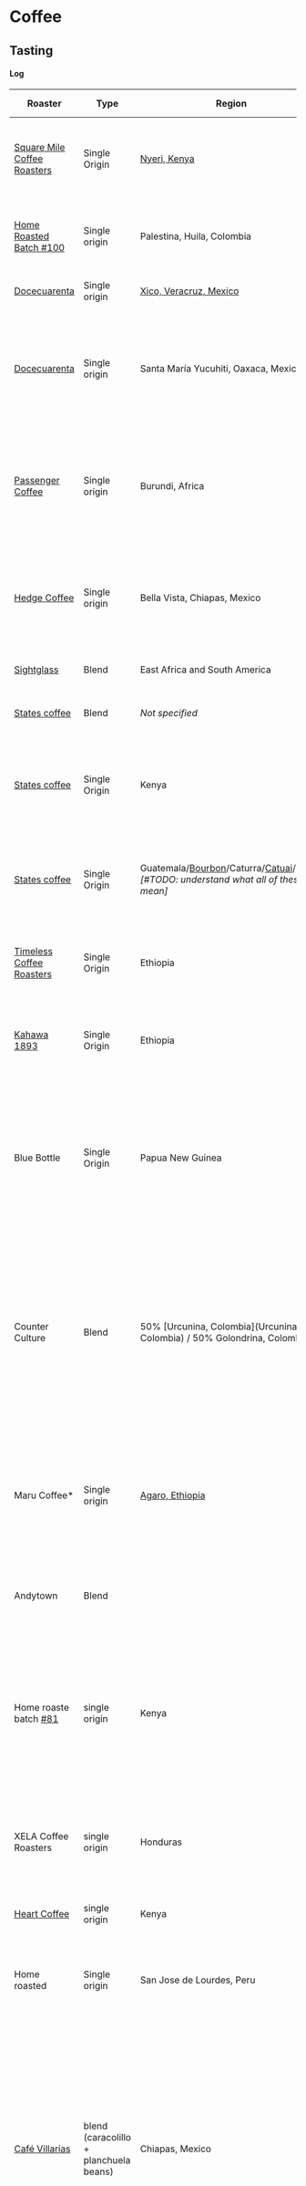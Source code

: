 # Coffee


## Tasting

#### Log
| **Roaster** | **Type** | **Region** | **Varietal** | **Drink date** | **Notes** | **Brew method** | **Process** |
|---- | ---- | ---- | ---- | ---- |----| ----| ----|
|[Square Mile Coffee Roasters](https://shop.squaremilecoffee.com/)|Single Origin|[Nyeri, Kenya](https://en.wikipedia.org/wiki/Nyeri)|SL28, SL34, Ruiru 11, Batian|10 Oct 2022|I sense a pronounced "peak" of sourness in the middle of the taste that levels out into a sweet finish. A tad bit of tannic grip at the end too.|V60|Washed|
|[Home Roasted Batch #100](https://docs.google.com/spreadsheets/d/1aH58w2qIBGqEbM_Dfpmq_KhUNhTc48ZHuMJqiuyN_lY/edit#gid=0)|Single origin|Palestina, Huila, Colombia|Pink Bourbon|29 December 2021|A sweet, chocolatey cup. Medium body. The taste is stable throughout the sip. A solid everyday morning coffee.|V60|Fully washed
|[Docecuarenta](https://docecuarenta.com/)|Single origin|[Xico, Veracruz, Mexico](https://en.wikipedia.org/wiki/Xico,_Veracruz)|Micro-Beneficio La Joya|10 October 2021|A pronounced tropical fruit-like sweetness with a toasty finish. |V60|Natural
|[Docecuarenta](https://docecuarenta.com/)|Single origin|Santa María Yucuhiti, Oaxaca, Mexico|Guadalupe Miramar|10 October 2021|Yummy notes of molasses in a blanced, creamy body. *Note: the molasses notes almost reminds me of those delicious, sugar-hardended raisisns I would sometimes find on the tops of sticky buns.*|V60|Natural
|[Passenger Coffee](https://www.passengercoffee.com/) | Single origin |Burundi, Africa |Red Bourbon, Mibirizi |24-July-2021|It finishes in a satisfyingly clean way while its complexity brings me back for more sips to try to figure it out. So far, I’ve gotten a plummy sweetness in and a milk chocolatey rich medium body. |[cold brew](https://docs.google.com/spreadsheets/d/1aH58w2qIBGqEbM_Dfpmq_KhUNhTc48ZHuMJqiuyN_lY/edit#gid=1060292102)|Wet process
|[Hedge Coffee](https://hedge.coffee/) | Single origin |Bella Vista, Chiapas, Mexico |Bourboun, Caturra, and Catimor |6-Feb-2021|Medium body that holds a set of a complex/difficult-to-decipher earthy tones that mellow out into a dark chocoloate-like sweetness/tartness that makes me salivate after swallowing. Yum.|V60|Washed.
|[Sightglass](https://sightglasscoffee.com) | Blend |East Africa and South America|"Winter Solstice"|29-Dec-2020|Nutty and tart. A bit thinner than I typically like in a moring coffee.|V60|*Not specified*
|[States coffee ](http://www.statescoffee.com/) | Blend |*Not specified*|"Heart + Soul"|29-Dec-2020|A dark cherry-like sweetness in a smooth fully bodied coffee. Great. |V60|Washed and natural varietals.
|[States coffee ](http://www.statescoffee.com/) | Single Origin | Kenya|Gatomboya|19-Dec-2020|Bright and balanced. I'm getting orangey notes that, on the spectrum of tart <---> sweeet, are pleasantly closer to "tart." A fun morning coffee. | V60|Washed.
|[States coffee ](http://www.statescoffee.com/) | Single Origin | Guatemala/[Bourbon](https://en.wikipedia.org/wiki/Bourbon_coffee)/Caturra/[Catuai](https://perfectdailygrind.com/2020/04/exploring-the-catuai-coffee-variety/)/Pache *[#TODO: understand what all of these mean]* | [Agaro Gera](https://en.wikipedia.org/wiki/Agaro) | 5-Dec-2020 | A good cold morning coffee: well-balanced, good [medium] body with tasting notes of almond and nougat. Smooth and enjoyable. I'll be trying another one of their coffees. |V60|Washed
|[Timeless Coffee Roasters ](https://timelesscoffee.com/timeless) | Single Origin | Ethiopia | [Agaro Gera](https://en.wikipedia.org/wiki/Agaro) | 15-Nov-2020 | A juicy start that mellows into peach-like sweetness. Medium-bodied. A solid cup, tho not memorable.|Aeropress (inverted)|Washed
|[Kahawa 1893 ](https://kahawa1893.com/) | Single Origin | Ethiopia | Guji | 17-Oct-2020 | Blueberry-like sweetness that turns into a tartness I associated with plums in the aftertaste. A good once-in-a-while kind of coffee.| V60| Natural process|
| Blue Bottle | Single Origin | Papua New Guinea | *Not sure*  | 11-Oct-2020 | Earthy and comforting, with a bit of nectarine in the finish. Silky and well-balanced, this is a wonderul morning coffee to me. It's the kind of coffee with complexity that will unravel itself over many cups without a single overpowering note that am likely tire of. | V60| *Not sure*|
| Counter Culture | Blend |  50% [Urcunina, Colombia](Urcunina, Colombia) / 50% Golondrina, Colombia | - | 27-Sep-2020 | "Sturdy" is the first adjective that comes to mind when I think about this coffee: the flavors were a bit blunt (dark Chocolate with a bit of a sweetness at the end) delivered in a well-balanced medium bodied cup. This coffee felt big to me. "Big" in so far as it's a blend that's been constructed to appeal to a large audience by way of "sanding" off the complex edges.  | V60| Washed Process|
| Maru Coffee* | Single origin |  [Agaro, Ethiopia](https://en.wikipedia.org/wiki/Agaro) | Nano Genji (grower) | 23-May-2020 | Rich! It has a coconut oil-like richness/fattiness to it that coats my mouth and finishes with an upward, dark chocolate-like sweetness. Not like the more floral, thinner Ethiopian coffees I've had before...yum.  | Aeropress (inverted, 1m30s steep; 207° F) | Organic Washed Process|
| Andytown | Blend | | "Wind and Sea" | 25-April-2020 | Wonderfully balanced; creamy in the mouth and a bit tangy in a Strauss yogurt kind of way...need to try this one again! | Japanese-style iced coffee |
| Home roaste batch [#81](https://docs.google.com/spreadsheets/d/1aH58w2qIBGqEbM_Dfpmq_KhUNhTc48ZHuMJqiuyN_lY/edit#gid=0) | single origin | Kenya | Othaya Gura AB |5-Apr-2020 | After three roasts, I think I've got this bean dialed. It's a balanced cup with a rich and smooth body that reminds me of coconut oil. The sourness/sweetness of the cup is enough to be noticeable without being overpowering...reminds me of a green apple without its skin.
|XELA Coffee Roasters| single origin | Honduras | Alto de Los Santos (farm) | 30 Nov 2019 | Smell: sweet and fruity; Body: medium and substantial (good for the morning); Taste: blueberry-like sweetness that finishes with the richness of carmel
| [Heart Coffee](https://www.heartroasters.com) | single origin | Kenya | Kiambu | 7 Oct 2019 |Wonderful medium body (great for a morning cup) with a grapefruit-like finish
| Home roasted | Single origin | San Jose de Lourdes, Peru | Caserio Buenos Aires | 14 Sep 2019 | Starts off bright and juicy, like biting into an apple and then gradually slides into a rich, but not too rich, dark chocolate, medium-bodied coffee
| [Café Villarías](https://cafevillarias.com) | blend (caracolillo + planchuela beans) | Chiapas, Mexico | Mezcla de la casa | 4 May 2019 | This is what I've come to want and expect from a breakfast coffee: a kind of body that weighs in my mouth just enough to appreciate it, notes that are clear (in this case dark chocolate) and knowable enough that I have the language/a framework/a place to start thinking more about it. There are also other things going on (maybe a bit of smokiness?) that create enough curiosity for me to look forward to tomorrow morning's cup to see what else unravels.|
| La Colombe | single origin | China-Yunnan | Fuyan County, Yunnan Province | 24 Nov 2018 | Smooth and balanced with a milk-chocolate sweetness. Eager to try it again to unpack what else is going on in there.|
| Blue Bottle | single origin | North Sumatra, Indonesia | *Sumatra Lake Toba Blue Batak* | 6 Nov 2018 | It's almost like each sip has "time"...it starts with a pleasant acidity that turns into sweetness and finishes with the richness and silkiness of coconut oil without being overwhelming at any point.
| Verve | single origin | Guatemala | *Santa Clara Pacamara* | October, 2018 | Subtly sharp, with just enough sweetness to make inoffensive. Good body. Drinks like a cup of coffee i could have many times, not tire of and continue to find new things to notice.
| Home roasted | single origin | Ethiopia | *Hambela Hassan* | August, 2018 | bright with body; delightful for the morning |
| heart | single origin | Colombia | | *Fabio Escobar* | August, 2018 |
| Ritual | single origin | Colombia | *El Guamo* | Jul 2018
| Verve | single origin | Honduras | *El Brujo* | Jul 2018
| Equator | single origin | Costa Rica | *Costa Rica Beneficio Santa Rosa 1900* | Jul 2018
| George Howell | single origin | Rwanda | *Kanzu* |  Apr 2018
| Wrecking Ball | single origin | Peru | *Peru Saltillo Finca Tasta* |  Apr 2018
| Blue Bottle | single origin | Guatemala | *Cobán Santa Isabel Caturra* |  January, 2018

`*Favorite coffee at the moment`

#### Framework
Things I've foundh helpful to remember:
- First, think about whether the different "Tasting vectors" sum/work together.
- Second, work to understand the factors contributing to how the coffee tastes/feels.

Tasting vectors
- _Flavor and aftertaste_: how it tastes; the flavors that stand out.
- _Acidity_: the bright, tangy, fruity, or wine-like flavor characteristics.
- _Body_: the physical mouthfeel and texture of a coffee. The amount of oils extracted from the coffee contribute to its "thickness." This cna range from thin and watery to thick and creamy.
- _Balance_: how well the coffee's aroma, flavor, aftertaste, and body sum together.


## Roasting
[Roast tracking log](https://docs.google.com/spreadsheets/d/1aH58w2qIBGqEbM_Dfpmq_KhUNhTc48ZHuMJqiuyN_lY/edit?usp=sharing)

### Tools
+  Roaster: [Fresh Roast SR 340](https://www.roastmasters.com/freshroast-sr340.html)
    + ~~I'd like to figure out a way to vent the exhaust outside. In our previous apartment, I'd use the vent over the range or use a cantilevered platform to position the roaster outside. In our current apartment, the window screens are a bit of a pain to remove and the range doesn't have a ventilation system.~~
    + UPDATE (29 December 2021): The apartment we're now living in has an exhaust hood above the range; [batch #100](https://docs.google.com/spreadsheets/d/1aH58w2qIBGqEbM_Dfpmq_KhUNhTc48ZHuMJqiuyN_lY/edit#gid=0) was the first I did inside and it worked well enough to do again (the hood handled the roasting smoke without issue).
    + I value the built-in cooling cycle. It brings the beans down from temperature quickly. This has helped me be more precise with roasts as I no longer need to consider how the beans continue to roast once the roaster's power cuts off.
+  Scale: [Jennings CJ-4000 Compact Digital Weigh Scale 4000g x 0.5g](https://www.amazon.com/Jennings-CJ-4000-Compact-Digital-Adapter/dp/B004C3CAB8); modified to eliminate the beeping sound (*see [instructions](https://web.archive.org/save/https://www.reddit.com/r/AskEngineers/comments/3u9rfu/cutting_trace_on_pcb_am_i_in_the_right_spot/)*).
    + A great starter scale.
    + I'm making more cold brew these days which means making larger volume poors more quickly. It's in these cases where I've noticed the scale's slow response time to be problematic.
+  Cooling: the Fresh Roast SR 340 built-in cooling cycle.

## Brewing

### V60
+ Meta
  + Ratio (water:coffee): 15:1
  + Grind size: 17 (Baratza Encore)
+ Process
    + _Pre-pour: Readying the coffee beans_ 
        1. Start heating up water 
        2. Determine the number of cups of coffee you want to make
        3. Multiply the number of cups you determined in "Step 1" by 20. _This number will become the weight of coffee you will end up grinding and brewing._
        4. Weigh out _insert number from "Step 2"_ grams of coffee
        5. Grind coffee. _I've found success with adjusting the grinder such that it outputs fines that are around the size of table salt granules_
        6. Put the V60 on top of the container/caraffe the coffee will drip into
        7. Place the coffe filter into the V60
        8. Pour enough hot water onto the coffee filter to fully saturate it
        9. Let all of the water pass through the filter 
        10. Dump out the water. _This hot water does two things: heats up the V60 and flushes any remaining paper-y taste from the filter._
        11. Pour grounds into the damp filter that is now sitting in the V60
        12. Jiggle the V60 so the coffee grounds form a flat bed. _The "jiggling" motion I've found helpful for flattening the grounds is why I prefer using [Hario's V60 glass dripper situated in a plastic base](https://www.hario-usa.com/collections/drippers/products/v60-glass-coffee-dripper-03). Reason: I can move the dripper about witout needing to worry about the dripper and the carafee coming into contact with one another._
        13. Create a small well in the ground bed. _I use the stem/handle of a slender cyllindircal spoon. You could also use your finger ;)_
        14. Zero the scale 
        15. Woosh! Now you are ready to start brewing.

    + _First Pour_
        1. Start a stopwatch just as you start pouring
        2. Pour the water into the well you formed and then move outwards in concentric circles. _I've found I'm able to produce the smoothest and most "circular" pours when I imagine the motion originating from my shoulder rather than from, say, my wrist._
        3. Pour a total of _2x the weight of the amount of coffee you weighed out in "Step 4" above_ into the V60
        4. Let the coffee bloom/be still until the stopwatch you started in "Step 1" reaches 30-45 seconds. _This time allows for the C02 that developed – and became trapped in the coffee during the roasting process – to escape.

    + _Secound Pour_
        1. Begin your second pour just as you did your first one: pouring hot water in concentric circles until the scale reads 60% of your total desired brew weight. _Total desired brew weight = the amount of coffee you weighed in "Step 4" of the "Pre-pour" process multipled by 15. E.g. 450g of water for 30g of coffee._
        2. Weight about 15-25 seconds

    + _Third Pour_
        1. Once most of the water from the second pour has passed through the grounds, but _before_ all of the water has passed thread (read: the coffee bed is visible), begin your third pour as you did the two pours before: pouring hot water in concentric circles.
        2. For this last pour, you're going to pour 40% of the remaining water weight (or whatever ends up being the difference between the weight your scale currently reads and the total weight you calcualted in "Step 1" of the _Second Pour_ section above).
        3. Now, take the V60 off your caraffee when either of the following happens: 1) all of the hot water has passed through the beans _or_ 2) 3 minutes and 30 seconds have elapsed since you began your first pour
        4. Swirl the coffee in the caraffe. _This helps to combine all of the coffee together that will have entered the caraffee at varying points throughout the brewing process._
        5. That's it! Enjoy ^ _ ^


### Aeroporess
  + Meta
    + Ratio (water:coffee): 14:1
    + Grind size: 17 (Baratza Encore)
    + Method: inverted
  + Process

### Tools

+  Grinder: [Baratza Encore (Refurb)](https://www.google.com/search?q=baratza+encore+refurb&rlz=1C5CHFA_enUS704US704&oq=baratza+encore+refurb&aqs=chrome..69i57.4017j0j4&sourceid=chrome&ie=UTF-8)
+  Scale: [Jennings CJ-4000 Compact Digital Weigh Scale 4000g x 0.5g](https://www.amazon.com/Jennings-CJ-4000-Compact-Digital-Adapter/dp/B004C3CAB8)
+  Dripper: [Hario, V60 Glass Dripper, Size 02](https://www.amazon.com/Hario-Glass-Coffee-Dripper-Black/dp/B002VUSWGQ)
+  Filters: [Hario V60 Paper Coffee Filters, Size 02, Natural](https://www.amazon.com/Hario-Paper-Coffee-Filters-Natural/dp/B001O0R46I/ref=sr_1_1?s=home-garden&ie=UTF8&qid=1532415935&sr=1-1&keywords=Hario+V60+Paper+Coffee+Filters%2C+Size+02%2C+Natural)
+  Kettle: [Bonavita BV382510V 1.0L Digital Variable Temperature Gooseneck Kettle](https://www.amazon.com/Bonavita-BV382510V-Variable-Temperature-Gooseneck/dp/B005YR0F40/ref=sr_1_3?s=home-garden&ie=UTF8&qid=1532416002&sr=1-3&keywords=electric+kettle+bonavita)

### Set up
![Coffee cart](https://github.com/PTPells/ptpedia/blob/master/assets/coffee-cart-labeled.png)


## Notes

### Meta
  + 4-October: To become more practiced at tasting, I'm broadening the scope of the tasting table to include any coffee I try.

### Equipment
**Fresh Roast SR 340**


### Tasting

+ I wonder if taste can have speed. Speed as in body (light = fast; heavy = slow). Speed as in tasting notes: *Do the flavors reveal themselves immediately upfront? Do the flavors change/unravel as the coffee sits in your mouth? Are they flavors you want to keep in your mouth for a while?* Chocolate, for example, is something I enjoy letting melt in my mouth, wanting to savor the small bite for as long as i can. And if there is something to tastes having "speed" – are there certain foods I prefer at different times because of how quickly or slowly they "eat" or "drink"? is there anything to preferring slower coffees in the morning? coffees that lead me to slow down, savor and appreciate?
